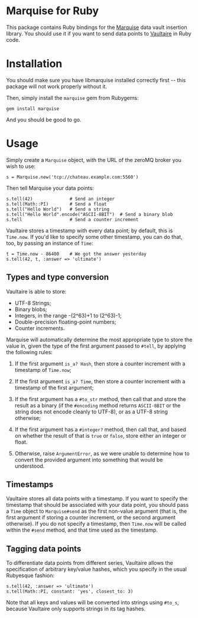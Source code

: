 # Marquise for Ruby

This package contains Ruby bindings for the
[Marquise](https://github.com/anchor/libmarquise) data vault insertion
library.  You should use it if you want to send data points to
[Vaultaire](https://github.com/anchor/vaultaire) in Ruby code.


# Installation

You should make sure you have libmarquise installed correctly first -- this
package will not work properly without it.

Then, simply install the `marquise` gem from Rubygems:

    gem install marquise

And you should be good to go.


# Usage

Simply create a `Marquise` object, with the URL of the zeroMQ broker you
wish to use:

    s = Marquise.new('tcp://chateau.example.com:5560')

Then tell Marquise your data points:

    s.tell(42)              # Send an integer
    s.tell(Math::PI)        # Send a float
    s.tell("Hello World")   # Send a string
    s.tell("Hello World".encode("ASCII-8BIT")  # Send a binary blob
    s.tell                  # Send a counter increment

Vaultaire stores a timestamp with every data point; by default, this is
`Time.now`.  If you'd like to specify some other timestamp, you can do that,
too, by passing an instance of `Time`:

    t = Time.now - 86400    # We got the answer yesterday
    s.tell(42, t, :answer => 'ultimate')
    

## Types and type conversion

Vaultaire is able to store:

 * UTF-8 Strings;
 * Binary blobs;
 * Integers, in the range -(2^63)+1 to (2^63)-1;
 * Double-precision floating-point numbers;
 * Counter increments.

Marquise will automatically determine the most appropriate type to store the
value in, given the type of the first argument passed to `#tell`, by
applying the following rules:

 1. If the first argument `is_a? Hash`, then store a counter increment with
    a timestamp of `Time.now`;

 1. If the first argument `is_a? Time`, then store a counter increment with
    a timestamp of the first argument;

 1. If the first argument has a `#to_str` method, then call that and store
    the result as a binary (if the `#encoding` method returns `ASCII-8BIT`
    or the string does not encode cleanly to UTF-8), or as a UTF-8 string
    otherwise;
 
 1. If the first argument has a `#integer?` method, then call that, and
    based on whether the result of that is `true` or `false`, store either
    an integer or float.

 1. Otherwise, raise `ArgumentError`, as we were unable to determine how to
    convert the provided argument into something that would be understood.


## Timestamps

Vaultaire stores all data points with a timestamp.  If you want to specify
the timestamp that should be associated with your data point, you should
pass a `Time` object to `Marquise#send` as the first non-value argument
(that is, the first argument if storing a counter increment, or the second
argument otherwise).  If you do not specify a timestamp, then `Time.now`
will be called within the `#send` method, and that time used as the
timestamp.


## Tagging data points

To differentiate data points from different series, Vaultaire allows the
specification of arbitrary key/value hashes, which you specify in the usual
Rubyesque fashion:

    s.tell(42, :answer => 'ultimate')
    s.tell(Math::PI, constant: 'yes', closest_to: 3)

Note that all keys and values will be converted into strings using `#to_s`,
because Vaultaire only supports strings in its tag hashes.
